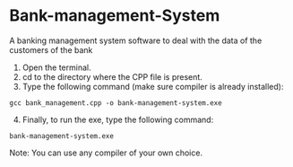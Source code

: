 # Bank-management-System
A banking management system software to deal with the data of the customers of the bank

1. Open the terminal.
2. cd to the directory where the CPP file is present.
3. Type the following command (make sure compiler is already installed):
```
gcc bank_management.cpp -o bank-management-system.exe
```

4. Finally, to run the exe, type the following command:

```
bank-management-system.exe
```

Note: You can use any compiler of your own choice.


